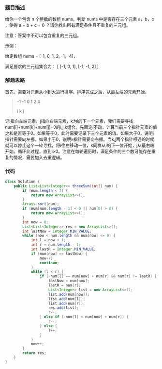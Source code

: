 ### 题目描述

给你一个包含 n 个整数的数组 nums，判断 nums 中是否存在三个元素 a，b，c ，使得 a + b + c = 0 ？请你找出所有满足条件且不重复的三元组。

注意：答案中不可以包含重复的三元组。

 

示例：

给定数组 nums = [-1, 0, 1, 2, -1, -4]，

满足要求的三元组集合为：
[
  [-1, 0, 1],
  [-1, -1, 2]
]

### 解题思路

首先，需要对元素从小到大进行排序。排序完成之后，从最左端的元素开始。

> -1 -1 0 1 2 4
>
>  i    k           j

记i指向左端元素，j指向右端元素，k为i的下一个元素，我们需要寻找num[i]+num[k]+num[j]=0的i,j,k组合。先固定i不动，计算当前三个指针元素的值之和是否等于0。如果等于0，此时需要记录下三个元素的值。如果大于0，说明j指针需要向左挪。如果小于0，说明k指针需要向右挪。当k,j两个指针相遇的时候就可以停止这个一轮寻找，将i往左移动一位，k同样从i的下一位开始，j从最右端开始。循环此过程，直到i>0。注意在每轮遍历时，满足条件的三个数可能存在重复的情况，需要加入去重逻辑。

### 代码

```java
class Solution {
    public List<List<Integer>> threeSum(int[] num) {
        if (num.length < 3) {
            return new ArrayList<>();
        }
        Arrays.sort(num);
        if (num[num.length - 1] < 0 || num[0] > 0) {
            return new ArrayList<>();
        }
        int now = 0;
        List<List<Integer>> res = new ArrayList<>();
        int lastNow = Integer.MIN_VALUE;
        while (now < num.length && num[now] <= 0) {
            int l = now + 1;
            int r = num.length - 1;
            int lastR = Integer.MIN_VALUE;
            if (num[now] == lastNow) {
                now++;
                continue;
            }
            while (l < r) {
                if (-num[l] == num[now] + num[r] && num[r] != lastR) {
                    lastNow = num[now];
                    lastR = num[r];
                    List<Integer> list = new ArrayList<>();
                    list.add(num[now]);
                    list.add(num[l]);
                    list.add(num[r]);
                    res.add(list);
                    r--;
                } else if (-num[l] < num[now] + num[r]) {
                    r--;
                } else {
                    l++;
                }
            }
            now++;
        }
        return res;
    }
}
```

